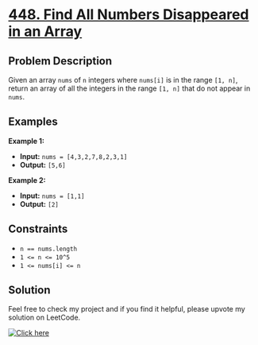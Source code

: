 # [448. Find All Numbers Disappeared in an Array](https://leetcode.com/problems/find-all-numbers-disappeared-in-an-array/description/)

## Problem Description

Given an array `nums` of `n` integers where `nums[i]` is in the range `[1, n]`, return an array of all the integers in the range `[1, n]` that do not appear in `nums`.

## Examples

**Example 1:**

- **Input:** `nums = [4,3,2,7,8,2,3,1]`
- **Output:** `[5,6]`

**Example 2:**

- **Input:** `nums = [1,1]`
- **Output:** `[2]`

## Constraints

- `n == nums.length`
- `1 <= n <= 10^5`
- `1 <= nums[i] <= n`

## Solution

Feel free to check my project and if you find it helpful, please upvote my solution on LeetCode.

[![Click here](https://leetcode.com/problems/find-all-numbers-disappeared-in-an-array/solutions/5579989/beats-9958-with-few-lines-of-code/)](https://leetcode.com/problems/find-all-numbers-disappeared-in-an-array/solutions/5579989/beats-9958-with-few-lines-of-code/)
